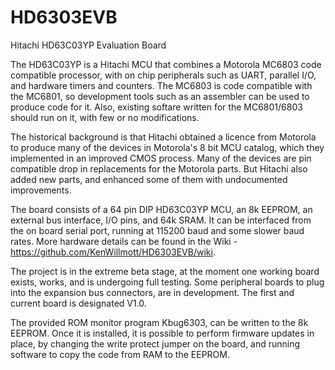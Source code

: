 # HD6303EVB
Hitachi HD63C03YP Evaluation Board

The HD63C03YP is a Hitachi MCU that combines a Motorola MC6803 code compatible processor, with on chip peripherals such as UART, parallel I/O, and hardware timers and counters. The MC6803 is code compatible with the MC6801, so development tools such as an assembler can be used to produce code for it. Also, existing softare written for the MC6801/6803 should run on it, with few or no modifications.

The historical background is that Hitachi obtained a licence from Motorola to produce many of the devices in Motorola's 8 bit MCU catalog, which they implemented in an improved CMOS process. Many of the devices are pin compatible drop in replacements for the Motorola parts. But Hitachi also added new parts, and enhanced some of them with undocumented improvements.

The board consists of a 64 pin DIP HD63C03YP MCU, an 8k EEPROM, an external bus interface, I/O pins, and 64k SRAM. It can be interfaced from the on board serial port, running at 115200 baud and some slower baud rates. More hardware details can be found in the Wiki - https://github.com/KenWillmott/HD6303EVB/wiki.

The project is in the extreme beta stage, at the moment one working board exists, works, and is undergoing full testing. Some peripheral boards to plug into the expansion bus connectors, are in development. The first and current board is designated V1.0.

The provided ROM monitor program Kbug6303, can be written to the 8k EEPROM. Once it is installed, it is possible to perform firmware updates in place, by changing the write protect jumper on the board, and running software to copy the code from RAM to the EEPROM.
